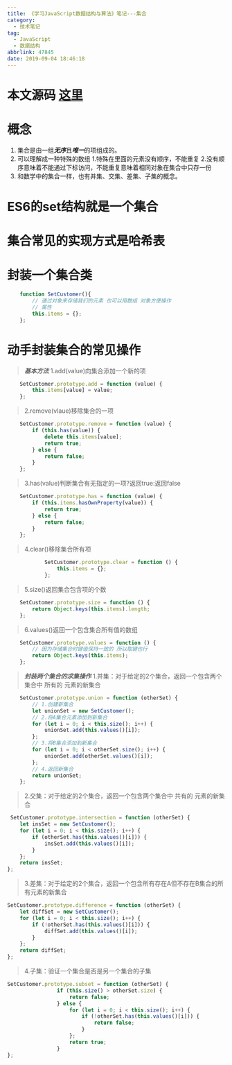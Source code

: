 ```yaml
---
title: 《学习JavaScript数据结构与算法》笔记---集合
category:
  - 技术笔记
tag:
  - JavaScript
  - 数据结构
abbrlink: 47845
date: 2019-09-04 18:46:18
---
```


# 本文源码 [这里](https://github.com/SHUAXINDIARY/demo/blob/master/js%E5%9F%BA%E7%A1%80%E7%9F%A5%E8%AF%86/%E5%85%B3%E4%BA%8E%E9%9B%86%E5%90%88%E7%BB%93%E6%9E%84.html)

# 概念

1. 集合是由一组***无序***且***唯一***的项组成的。
2. 可以理解成一种特殊的数组
    1.特殊在里面的元素没有顺序，不能重复
    2.没有顺序意味着不能通过下标访问，不能重复意味着相同对象在集合中只存一份
3. 和数学中的集合一样，也有并集、交集、差集、子集的概念。

<!-- more -->
# ES6的set结构就是一个集合

# 集合常见的实现方式是哈希表

# 封装一个集合类

```javascript
    function SetCustomer(){
        // 通过对象来存储我们的元素 也可以用数组 对象方便操作
        // 属性
        this.items = {};
    };
```

# 动手封装集合的常见操作

>***基本方法***
>1.add(value)向集合添加一个新的项
```javascript
    SetCustomer.prototype.add = function (value) {
        this.items[value] = value;
    };
```
>2.remove(vlaue)移除集合的一项
```javascript
    SetCustomer.prototype.remove = function (value) {
        if (this.has(value)) {
            delete this.items[value];
            return true;
        } else {
            return false;
        }
    };
```
>3.has(value)判断集合有无指定的一项?返回true:返回false
```javascript
    SetCustomer.prototype.has = function (value) {
        if (this.items.hasOwnProperty(value)) {
            return true;
        } else {
            return false;
        }
    };
```
>4.clear()移除集合所有项
```javascript
            SetCustomer.prototype.clear = function () {
                this.items = {};
            };
```
>5.size()返回集合包含项的个数
```javascript
    SetCustomer.prototype.size = function () {
        return Object.keys(this.items).length;
    };
```
>6.values()返回一个包含集合所有值的数组
```javascript
    SetCustomer.prototype.values = function () {
        // 因为存储集合时键值保持一致的 所以取键也行
        return Object.keys(this.items);
    };
```

>***封装两个集合的求集操作***
>1.并集：对于给定的2个集合，返回一个包含两个集合中 所有的 元素的新集合
```javascript
    SetCustomer.prototype.union = function (otherSet) {
        // 1.创建新集合
        let unionSet = new SetCustomer();
        // 2.将A集合元素添加到新集合
        for (let i = 0; i < this.size(); i++) {
            unionSet.add(this.values()[i]);
        };
        // 3.将B集合添加到新集合
        for (let i = 0; i < otherSet.size(); i++) {
            unionSet.add(otherSet.values()[i]);
        };
        // 4.返回新集合
        return unionSet;
    };
```
>2.交集：对于给定的2个集合，返回一个包含两个集合中 共有的 元素的新集合
```javascript
 SetCustomer.prototype.intersection = function (otherSet) {
    let insSet = new SetCustomer();
    for (let i = 0; i < this.size(); i++) {
        if (otherSet.has(this.values()[i])) {
            insSet.add(this.values()[i]);
        }
    };
    return insSet;
};
```
>3.差集：对于给定的2个集合，返回一个包含所有存在A但不存在B集合的所有元素的新集合
```javascript
SetCustomer.prototype.difference = function (otherSet) {
    let diffSet = new SetCustomer();
    for (let i = 0; i < this.size(); i++) {
        if (!otherSet.has(this.values()[i])) {
            diffSet.add(this.values()[i]);
        }
    };
    return diffSet;
};
```
>4.子集：验证一个集合是否是另一个集合的子集
```javascript
SetCustomer.prototype.subset = function (otherSet) {
                if (this.size() > otherSet.size) {
                    return false;
                } else {
                    for (let i = 0; i < this.size(); i++) {
                        if (!otherSet.has(this.values()[i])) {
                            return false;
                        }
                    };
                    return true;
                }
};
```